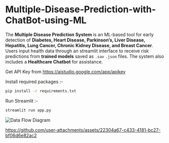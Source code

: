 # Multiple-Disease-Prediction-with-ChatBot-using-ML

The **Multiple Disease Prediction System** is an ML-based tool for early detection of **Diabetes, Heart Disease, Parkinson’s, Liver Disease, Hepatitis, Lung Cancer, Chronic Kidney Disease, and Breast Cancer**. Users input health data through an streamlit interface to receive risk predictions from **trained models** saved as `.sav` `.json` files. The system also includes a **Healthcare Chatbot** for assistance.

Get API Key from https://aistudio.google.com/app/apikey

Install required packages :- 
```bash  
pip install -r requirements.txt 
```

Run Streamlit :- 
```cmd  
streamlit run app.py 
```
![Data Flow Diagram](https://github.com/user-attachments/assets/82f22486-af98-4ecf-8d46-d197ed635559)

https://github.com/user-attachments/assets/22304a67-c433-4181-bc27-bf06d6e82ac2

